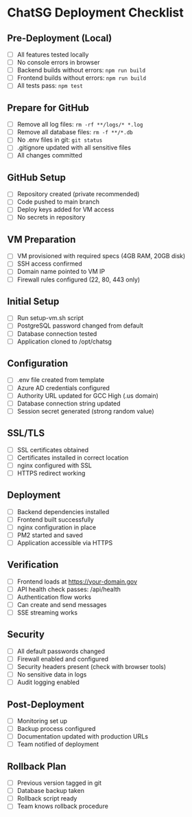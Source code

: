 # ChatSG Deployment Checklist

## Pre-Deployment (Local)

- [ ] All features tested locally
- [ ] No console errors in browser
- [ ] Backend builds without errors: `npm run build`
- [ ] Frontend builds without errors: `npm run build`
- [ ] All tests pass: `npm test`

## Prepare for GitHub

- [ ] Remove all log files: `rm -rf **/logs/* *.log`
- [ ] Remove all database files: `rm -f **/*.db`
- [ ] No .env files in git: `git status`
- [ ] .gitignore updated with all sensitive files
- [ ] All changes committed

## GitHub Setup

- [ ] Repository created (private recommended)
- [ ] Code pushed to main branch
- [ ] Deploy keys added for VM access
- [ ] No secrets in repository

## VM Preparation

- [ ] VM provisioned with required specs (4GB RAM, 20GB disk)
- [ ] SSH access confirmed
- [ ] Domain name pointed to VM IP
- [ ] Firewall rules configured (22, 80, 443 only)

## Initial Setup

- [ ] Run setup-vm.sh script
- [ ] PostgreSQL password changed from default
- [ ] Database connection tested
- [ ] Application cloned to /opt/chatsg

## Configuration

- [ ] .env file created from template
- [ ] Azure AD credentials configured
- [ ] Authority URL updated for GCC High (.us domain)
- [ ] Database connection string updated
- [ ] Session secret generated (strong random value)

## SSL/TLS

- [ ] SSL certificates obtained
- [ ] Certificates installed in correct location
- [ ] nginx configured with SSL
- [ ] HTTPS redirect working

## Deployment

- [ ] Backend dependencies installed
- [ ] Frontend built successfully
- [ ] nginx configuration in place
- [ ] PM2 started and saved
- [ ] Application accessible via HTTPS

## Verification

- [ ] Frontend loads at https://your-domain.gov
- [ ] API health check passes: /api/health
- [ ] Authentication flow works
- [ ] Can create and send messages
- [ ] SSE streaming works

## Security

- [ ] All default passwords changed
- [ ] Firewall enabled and configured
- [ ] Security headers present (check with browser tools)
- [ ] No sensitive data in logs
- [ ] Audit logging enabled

## Post-Deployment

- [ ] Monitoring set up
- [ ] Backup process configured
- [ ] Documentation updated with production URLs
- [ ] Team notified of deployment

## Rollback Plan

- [ ] Previous version tagged in git
- [ ] Database backup taken
- [ ] Rollback script ready
- [ ] Team knows rollback procedure